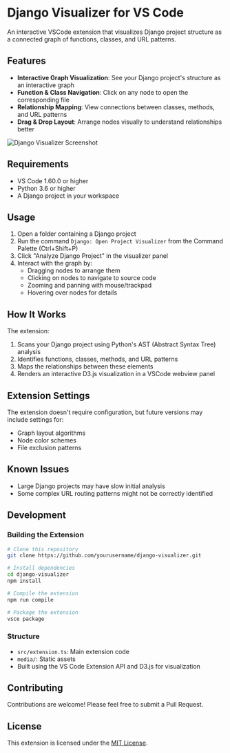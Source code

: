 # Django Visualizer for VS Code

An interactive VSCode extension that visualizes Django project structure as a connected graph of functions, classes, and URL patterns.

## Features

- **Interactive Graph Visualization**: See your Django project's structure as an interactive graph
- **Function & Class Navigation**: Click on any node to open the corresponding file
- **Relationship Mapping**: View connections between classes, methods, and URL patterns
- **Drag & Drop Layout**: Arrange nodes visually to understand relationships better

![Django Visualizer Screenshot](./media/screenshot.png)

## Requirements

- VS Code 1.60.0 or higher
- Python 3.6 or higher
- A Django project in your workspace

## Usage

1. Open a folder containing a Django project
2. Run the command `Django: Open Project Visualizer` from the Command Palette (Ctrl+Shift+P)
3. Click "Analyze Django Project" in the visualizer panel
4. Interact with the graph by:
   - Dragging nodes to arrange them
   - Clicking on nodes to navigate to source code
   - Zooming and panning with mouse/trackpad
   - Hovering over nodes for details

## How It Works

The extension:
1. Scans your Django project using Python's AST (Abstract Syntax Tree) analysis
2. Identifies functions, classes, methods, and URL patterns
3. Maps the relationships between these elements
4. Renders an interactive D3.js visualization in a VSCode webview panel

## Extension Settings

The extension doesn't require configuration, but future versions may include settings for:
- Graph layout algorithms
- Node color schemes
- File exclusion patterns

## Known Issues

- Large Django projects may have slow initial analysis
- Some complex URL routing patterns might not be correctly identified

## Development

### Building the Extension

```bash
# Clone this repository
git clone https://github.com/yourusername/django-visualizer.git

# Install dependencies
cd django-visualizer
npm install

# Compile the extension
npm run compile

# Package the extension
vsce package
```

### Structure

- `src/extension.ts`: Main extension code
- `media/`: Static assets
- Built using the VS Code Extension API and D3.js for visualization

## Contributing

Contributions are welcome! Please feel free to submit a Pull Request.

## License

This extension is licensed under the [MIT License](LICENSE).